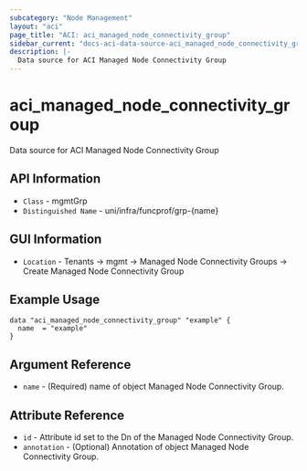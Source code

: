 ```yaml
---
subcategory: "Node Management"
layout: "aci"
page_title: "ACI: aci_managed_node_connectivity_group"
sidebar_current: "docs-aci-data-source-aci_managed_node_connectivity_group"
description: |-
  Data source for ACI Managed Node Connectivity Group
---
```


# aci_managed_node_connectivity_group #

Data source for ACI Managed Node Connectivity Group

## API Information ##
* `Class` - mgmtGrp
* `Distinguished Name` - uni/infra/funcprof/grp-{name}

## GUI Information ##
* `Location` - Tenants -> mgmt -> Managed Node Connectivity Groups -> Create Managed Node Connectivity Group

## Example Usage ##

```hcl
data "aci_managed_node_connectivity_group" "example" {
  name  = "example"
}
```

## Argument Reference ##
* `name` - (Required) name of object Managed Node Connectivity Group.

## Attribute Reference ##
* `id` - Attribute id set to the Dn of the Managed Node Connectivity Group.
* `annotation` - (Optional) Annotation of object Managed Node Connectivity Group.

